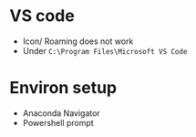 # VS code

- Icon/ Roaming does not work
- Under ```C:\Program Files\Microsoft VS Code```

# Environ setup

- Anaconda Navigator
- Powershell prompt
